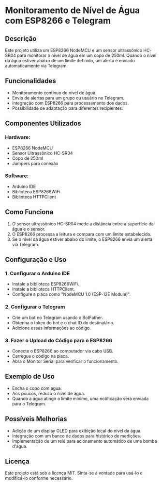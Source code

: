 # Monitoramento de Nível de Água com ESP8266 e Telegram

## Descrição
Este projeto utiliza um ESP8266 NodeMCU e um sensor ultrassônico HC-SR04 para monitorar o nível de água em um copo de 250ml. Quando o nível da água estiver abaixo de um limite definido, um alerta é enviado automaticamente via Telegram.

## Funcionalidades
- Monitoramento contínuo do nível de água.
- Envio de alertas para um grupo ou usuário no Telegram.
- Integração com ESP8266 para processamento dos dados.
- Possibilidade de adaptação para diferentes recipientes.

## Componentes Utilizados
### Hardware:
- ESP8266 NodeMCU
- Sensor Ultrassônico HC-SR04
- Copo de 250ml
- Jumpers para conexão

### Software:
- Arduino IDE
- Biblioteca ESP8266WiFi
- Biblioteca HTTPClient

## Como Funciona
1. O sensor ultrassônico HC-SR04 mede a distância entre a superfície da água e o sensor.
2. O ESP8266 processa a leitura e compara com um limite estabelecido.
3. Se o nível da água estiver abaixo do limite, o ESP8266 envia um alerta via Telegram.

## Configuração e Uso
### 1. Configurar o Arduino IDE
- Instale a biblioteca ESP8266WiFi.
- Instale a biblioteca HTTPClient.
- Configure a placa como "NodeMCU 1.0 (ESP-12E Module)".

### 2. Configurar o Telegram
- Crie um bot no Telegram usando o BotFather.
- Obtenha o token do bot e o chat ID do destinatário.
- Adicione essas informações ao código.

### 3. Fazer o Upload do Código para o ESP8266
- Conecte o ESP8266 ao computador via cabo USB.
- Carregue o código na placa.
- Abra o Monitor Serial para verificar o funcionamento.

## Exemplo de Uso
- Encha o copo com água.
- Aos poucos, reduza o nível de água.
- Quando a água atingir o limite mínimo, uma notificação será enviada para o Telegram.

## Possíveis Melhorias
- Adição de um display OLED para exibição local do nível da água.
- Integração com um banco de dados para histórico de medições.
- Implementação de um relé para acionamento automático de uma bomba d'água.

## Licença
Este projeto está sob a licença MIT. Sinta-se à vontade para usá-lo e modificá-lo conforme necessário.

